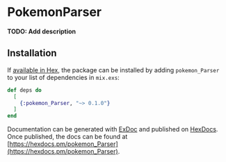# PokemonParser

**TODO: Add description**

## Installation

If [available in Hex](https://hex.pm/docs/publish), the package can be installed
by adding `pokemon_Parser` to your list of dependencies in `mix.exs`:

```elixir
def deps do
  [
    {:pokemon_Parser, "~> 0.1.0"}
  ]
end
```

Documentation can be generated with [ExDoc](https://github.com/elixir-lang/ex_doc)
and published on [HexDocs](https://hexdocs.pm). Once published, the docs can
be found at [https://hexdocs.pm/pokemon_Parser](https://hexdocs.pm/pokemon_Parser).

